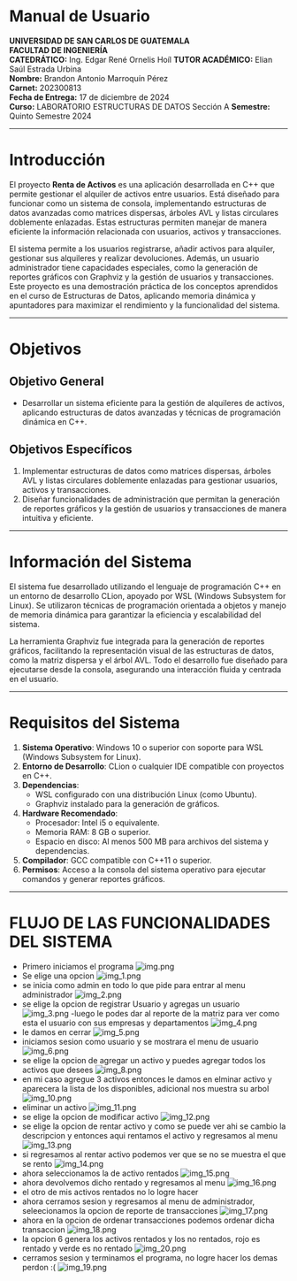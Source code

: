 # Manual de Usuario
**UNIVERSIDAD DE SAN CARLOS DE GUATEMALA**  
**FACULTAD DE INGENIERÍA**     
**CATEDRÁTICO:** Ing. Edgar René Ornelis Hoíl
**TUTOR  ACADÉMICO:** Elian Saúl Estrada Urbina  
**Nombre:** Brandon Antonio Marroquín Pérez  
**Carnet:** 202300813  
**Fecha de Entrega:** 17 de diciembre de 2024  
**Curso:** LABORATORIO ESTRUCTURAS DE DATOS Sección A
**Semestre:** Quinto Semestre 2024 

---

# Introducción

El proyecto **Renta de Activos** es una aplicación desarrollada en C++ que permite gestionar el alquiler de activos entre usuarios. Está diseñado para funcionar como un sistema de consola, implementando estructuras de datos avanzadas como matrices dispersas, árboles AVL y listas circulares doblemente enlazadas. Estas estructuras permiten manejar de manera eficiente la información relacionada con usuarios, activos y transacciones.

El sistema permite a los usuarios registrarse, añadir activos para alquiler, gestionar sus alquileres y realizar devoluciones. Además, un usuario administrador tiene capacidades especiales, como la generación de reportes gráficos con Graphviz y la gestión de usuarios y transacciones. Este proyecto es una demostración práctica de los conceptos aprendidos en el curso de Estructuras de Datos, aplicando memoria dinámica y apuntadores para maximizar el rendimiento y la funcionalidad del sistema.

---

# Objetivos

## Objetivo General

- Desarrollar un sistema eficiente para la gestión de alquileres de activos, aplicando estructuras de datos avanzadas y técnicas de programación dinámica en C++.

## Objetivos Específicos

1. Implementar estructuras de datos como matrices dispersas, árboles AVL y listas circulares doblemente enlazadas para gestionar usuarios, activos y transacciones.
2. Diseñar funcionalidades de administración que permitan la generación de reportes gráficos y la gestión de usuarios y transacciones de manera intuitiva y eficiente.

---
# Información del Sistema

El sistema fue desarrollado utilizando el lenguaje de programación C++ en un entorno de desarrollo CLion, apoyado por WSL (Windows Subsystem for Linux). Se utilizaron técnicas de programación orientada a objetos y manejo de memoria dinámica para garantizar la eficiencia y escalabilidad del sistema.

La herramienta Graphviz fue integrada para la generación de reportes gráficos, facilitando la representación visual de las estructuras de datos, como la matriz dispersa y el árbol AVL. Todo el desarrollo fue diseñado para ejecutarse desde la consola, asegurando una interacción fluida y centrada en el usuario.

---


# Requisitos del Sistema

1. **Sistema Operativo**: Windows 10 o superior con soporte para WSL (Windows Subsystem for Linux).
2. **Entorno de Desarrollo**: CLion o cualquier IDE compatible con proyectos en C++.
3. **Dependencias**:
    - WSL configurado con una distribución Linux (como Ubuntu).
    - Graphviz instalado para la generación de gráficos.
4. **Hardware Recomendado**:
    - Procesador: Intel i5 o equivalente.
    - Memoria RAM: 8 GB o superior.
    - Espacio en disco: Al menos 500 MB para archivos del sistema y dependencias.
5. **Compilador**: GCC compatible con C++11 o superior.
6. **Permisos**: Acceso a la consola del sistema operativo para ejecutar comandos y generar reportes gráficos.

---

# FLUJO DE LAS FUNCIONALIDADES DEL SISTEMA
- Primero iniciamos el programa
![img.png](img.png)
- Se elige una opcion
![img_1.png](img_1.png)
- se inicia como admin en todo lo que pide para entrar al menu administrador
![img_2.png](img_2.png)
- se elige la opcion de registrar Usuario y agregas un usuario
![img_3.png](img_3.png)
-luego le podes dar al reporte de la matriz para ver como esta el usuario con sus empresas y departamentos
![img_4.png](img_4.png)
- le damos en cerrar
![img_5.png](img_5.png)
- iniciamos sesion como usuario y se mostrara el menu de usuario
![img_6.png](img_6.png)
- se elige la opcion de agregar un activo y puedes agregar todos los activos que desees
![img_8.png](img_8.png)
- en mi caso agregue 3 activos entonces le damos en elminar activo y aparecera la lista de los disponibles, adicional nos muestra su arbol
![img_10.png](img_10.png)
- eliminar un activo
![img_11.png](img_11.png)
- se elige la opcion de modificar activo
![img_12.png](img_12.png)
- se elige la opcion de rentar activo y como se puede ver ahi se cambio la descripcion y entonces aqui rentamos el activo y regresamos al menu
![img_13.png](img_13.png)
- si regresamos al rentar activo podemos ver que se no se muestra el que se rento
![img_14.png](img_14.png)
- ahora seleccionamos la de activo rentados
![img_15.png](img_15.png)
- ahora devolvemos dicho rentado y regresamos al menu
![img_16.png](img_16.png)
- el otro de mis activos rentados no lo logre hacer
- ahora cerramos sesion y regresamos al menu de administrador, seleecionamos la opcion de reporte de transacciones
![img_17.png](img_17.png)
- ahora en la opcion de ordenar transacciones podemos ordenar dicha transaccion
![img_18.png](img_18.png)
- la opcion 6 genera los activos rentados y los no rentados, rojo es rentado y verde es no rentado
![img_20.png](img_20.png)
- cerramos sesion y terminamos el programa, no logre hacer los demas perdon :(
![img_19.png](img_19.png)








